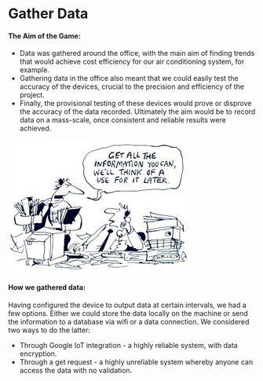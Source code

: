 # Gather Data

#### The Aim of the Game:

* Data was gathered around the office, with the main aim of finding trends that would achieve cost efficiency for our air conditioning system, for example.
* Gathering data in the office also meant that we could easily test the accuracy of the devices, crucial to the precision and efficiency of the project. 
* Finally, the provisional testing of these devices would prove or disprove the accuracy of the data recorded. Ultimately the aim would be to record data on a mass-scale, once consistent and reliable results were achieved. 

![source:VPN Express](.gitbook/assets/metadata-gathering.jpg)

  


#### 

#### How we gathered data:

Having configured the device to output data at certain intervals, we had a few options. Either we could store the data locally on the machine or send the information to a database via wifi or a data connection. We considered two ways to do the latter:

* Through Google IoT integration - a highly reliable system, with data encryption.
* Through a get request - a highly unreliable system whereby anyone can access the data with no validation. 



